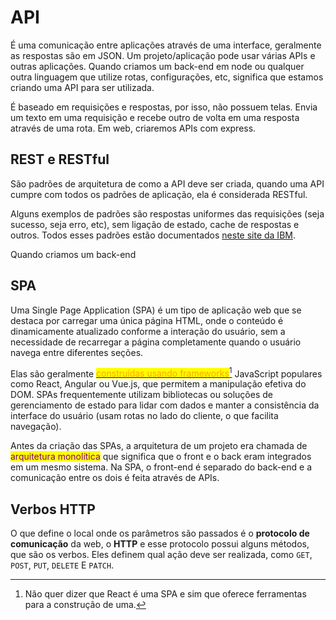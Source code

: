 # API

É uma comunicação entre aplicações através de uma interface, geralmente as respostas são em JSON. Um projeto/aplicação pode usar várias APIs e outras aplicações. Quando criamos um back-end em node ou qualquer outra linguagem que utilize rotas, configurações, etc, significa que estamos criando uma API para ser utilizada.

É baseado em requisições e respostas, por isso, não possuem telas. Envia um texto em uma requisição e recebe outro de volta em uma resposta através de uma rota. Em web, criaremos APIs com express.

## REST e RESTful

São padrões de arquitetura de como a API deve ser criada, quando uma API cumpre com todos os padrões de aplicação, ela é considerada RESTful.

Alguns exemplos de padrões são respostas uniformes das requisições (seja sucesso, seja erro, etc), sem ligação de estado, cache de respostas e outros. Todos esses padrões estão documentados [neste site da IBM](https://www.ibm.com/think/topics/rest-apis).

Quando criamos um back-end

## SPA

Uma Single Page Application (SPA) é um tipo de aplicação web que se destaca por carregar uma única página HTML, onde o conteúdo é dinamicamente atualizado conforme a interação do usuário, sem a necessidade de recarregar a página completamente quando o usuário navega entre diferentes seções.

Elas são geralmente [<mark style="color:orange;">construídas usando frameworks</mark>](#user-content-fn-1)[^1] JavaScript populares como React, Angular ou Vue.js, que permitem a manipulação efetiva do DOM. SPAs frequentemente utilizam bibliotecas ou soluções de gerenciamento de estado para lidar com dados e manter a consistência da interface do usuário (usam rotas no lado do cliente, o que facilita navegação).

Antes da criação das SPAs, a arquitetura de um projeto era chamada de <mark style="color:purple;">arquitetura monolítica</mark> que significa que o front e o back eram integrados em um mesmo sistema. Na SPA, o front-end é separado do back-end e a comunicação entre os dois é feita através de APIs.

## Verbos HTTP

O que define o local onde os parâmetros são passados é o **protocolo de comunicação** da web, o **HTTP** e esse protocolo possui alguns métodos, que são os verbos. Eles definem qual ação deve ser realizada, como `GET`, `POST`, `PUT`, `DELETE` E `PATCH`.

[^1]: Não quer dizer que React é uma SPA e sim que oferece ferramentas para a construção de uma.
